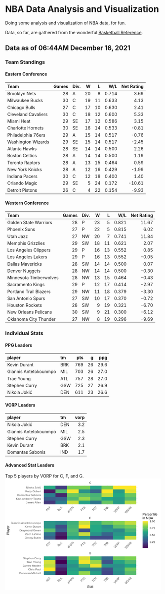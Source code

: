 # NBA Data Analysis and Visualization

Doing some analysis and visualization of NBA data, for fun.

Data, so far, are gathered from the wonderful [Basketball
Reference](https://www.basketball-reference.com/).

## Data as of 06:44AM December 16, 2021

### Team Standings

#### Eastern Conference

| Team                | Games | Div. |  W |  L |   W/L | Net Rating |
| :------------------ | ----: | :--- | -: | -: | ----: | ---------: |
| Brooklyn Nets       |    28 | A    | 20 |  8 | 0.714 |       3.69 |
| Milwaukee Bucks     |    30 | C    | 19 | 11 | 0.633 |       4.13 |
| Chicago Bulls       |    27 | C    | 17 | 10 | 0.630 |       2.41 |
| Cleveland Cavaliers |    30 | C    | 18 | 12 | 0.600 |       5.33 |
| Miami Heat          |    29 | SE   | 17 | 12 | 0.586 |       3.15 |
| Charlotte Hornets   |    30 | SE   | 16 | 14 | 0.533 |     \-0.81 |
| Philadelphia 76ers  |    29 | A    | 15 | 14 | 0.517 |     \-0.76 |
| Washington Wizards  |    29 | SE   | 15 | 14 | 0.517 |     \-2.45 |
| Atlanta Hawks       |    28 | SE   | 14 | 14 | 0.500 |       2.26 |
| Boston Celtics      |    28 | A    | 14 | 14 | 0.500 |       1.19 |
| Toronto Raptors     |    28 | A    | 13 | 15 | 0.464 |       0.59 |
| New York Knicks     |    28 | A    | 12 | 16 | 0.429 |     \-1.99 |
| Indiana Pacers      |    30 | C    | 12 | 18 | 0.400 |       1.40 |
| Orlando Magic       |    29 | SE   |  5 | 24 | 0.172 |    \-10.61 |
| Detroit Pistons     |    26 | C    |  4 | 22 | 0.154 |     \-9.93 |

#### Western Conference

| Team                   | Games | Div. |  W |  L |   W/L | Net Rating |
| :--------------------- | ----: | :--- | -: | -: | ----: | ---------: |
| Golden State Warriors  |    28 | P    | 23 |  5 | 0.821 |      11.67 |
| Phoenix Suns           |    27 | P    | 22 |  5 | 0.815 |       6.02 |
| Utah Jazz              |    27 | NW   | 20 |  7 | 0.741 |      11.84 |
| Memphis Grizzlies      |    29 | SW   | 18 | 11 | 0.621 |       2.07 |
| Los Angeles Clippers   |    29 | P    | 16 | 13 | 0.552 |       0.85 |
| Los Angeles Lakers     |    29 | P    | 16 | 13 | 0.552 |     \-0.05 |
| Dallas Mavericks       |    28 | SW   | 14 | 14 | 0.500 |       0.07 |
| Denver Nuggets         |    28 | NW   | 14 | 14 | 0.500 |     \-0.30 |
| Minnesota Timberwolves |    28 | NW   | 13 | 15 | 0.464 |     \-0.43 |
| Sacramento Kings       |    29 | P    | 12 | 17 | 0.414 |     \-2.97 |
| Portland Trail Blazers |    29 | NW   | 11 | 18 | 0.379 |     \-3.30 |
| San Antonio Spurs      |    27 | SW   | 10 | 17 | 0.370 |     \-0.72 |
| Houston Rockets        |    28 | SW   |  9 | 19 | 0.321 |     \-6.70 |
| New Orleans Pelicans   |    30 | SW   |  9 | 21 | 0.300 |     \-6.12 |
| Oklahoma City Thunder  |    27 | NW   |  8 | 19 | 0.296 |     \-9.69 |

### Individual Stats

#### PPG Leaders

| player                | tm  | pts |  g |  ppg |
| :-------------------- | :-- | --: | -: | ---: |
| Kevin Durant          | BRK | 769 | 26 | 29.6 |
| Giannis Antetokounmpo | MIL | 703 | 26 | 27.0 |
| Trae Young            | ATL | 757 | 28 | 27.0 |
| Stephen Curry         | GSW | 725 | 27 | 26.9 |
| Nikola Jokić          | DEN | 611 | 23 | 26.6 |

#### VORP Leaders

| player                | tm  | vorp |
| :-------------------- | :-- | ---: |
| Nikola Jokić          | DEN |  3.2 |
| Giannis Antetokounmpo | MIL |  2.5 |
| Stephen Curry         | GSW |  2.3 |
| Kevin Durant          | BRK |  2.1 |
| Domantas Sabonis      | IND |  1.7 |

#### Advanced Stat Leaders

Top 5 players by VORP for C, F, and G.
![](README_files/figure-gfm/README-unnamed-chunk-7-1.png)<!-- -->
